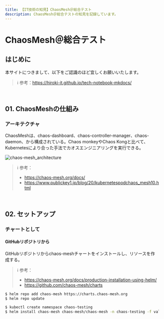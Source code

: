 ```yaml
---
title: 【IT技術の知見】ChaosMesh＠総合テスト
description: ChaosMesh＠総合テストの知見を記録しています。
---
```


# ChaosMesh＠総合テスト

## はじめに

本サイトにつきまして、以下をご認識のほど宜しくお願いいたします。

> ℹ️ 参考：https://hiroki-it.github.io/tech-notebook-mkdocs/

<br>

## 01. ChaosMeshの仕組み

### アーキテクチャ

ChaosMeshは、chaos-dashboard、chaos-controller-manager、chaos-daemon、から構成されている。Chaos monkeyやChaos Kongと比べて、Kubernetesにより合った手法でカオスエンジニアリングを実行できる。

![chaos-mesh_architecture](https://raw.githubusercontent.com/hiroki-it/tech-notebook/master/images/chaos-mesh_architecture.png)

> ℹ️ 参考：
>
> - https://chaos-mesh.org/docs/
> - https://www.publickey1.jp/blog/20/kubernetespodchaos_mesh10.html

<br>

## 02. セットアップ

### チャートとして

#### GitHubリポジトリから

GitHubリポジトリからchaos-meshチャートをインストールし、リソースを作成する。

> ℹ️ 参考：
>
> - https://chaos-mesh.org/docs/production-installation-using-helm/
> - https://github.com/chaos-mesh/charts

```bash
$ helm repo add chaos-mesh https://charts.chaos-mesh.org
$ helm repo update

$ kubectl create namespace chaos-testing
$ helm install chaos-mesh chaos-mesh/chaos-mesh -n chaos-testing -f values.yaml
```

<br>
